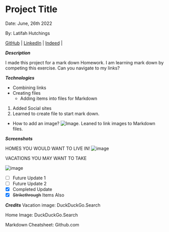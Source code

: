 # Project Title
Date: June, 26th 2022

By: Latifah Hutchings

[GitHub](https://github.com/) | 
[LinkedIn](https://www.linkedin.com/) | 
[Indeed](https://www.indeed.com/) | 

***Description*** 

I made this project for a mark down Homework. I am learning mark down by competing this exercise. Can you navigate to my links? 

***Technologies***

* Combining links
* Creating files
  * Adding items into files for Markdown

1. Added Social sites 
2. Learned to create file to start mark down. 
  * How to add an image? ![Image](http://www.imageURL.com). Leaned to link images to Markdown files. 

  ***Screenshots***

HOMES YOU WOULD WANT TO LIVE IN!
  ![image](https://external-content.duckduckgo.com/iu/?u=https%3A%2F%2Ftse4.mm.bing.net%2Fth%3Fid%3DOIP._yC174sEBWELImhmt0sS8gHaE2%26pid%3DApi&f=10)

  VACATIONS YOU MAY WANT TO TAKE

![image](https://external-content.duckduckgo.com/iu/?u=https%3A%2F%2Ftse1.mm.bing.net%2Fth%3Fid%3DOIP.65umBATthHxdj3ODAv6QDQHaE7%26pid%3DApi&f=1)


- [ ] Future Update 1
- [ ] Future Update 2
- [x] Completed Update
- [x] ~~Strikethrough~~ Items Also

***Credits***
Vacation image: DuckDuckGo.Search

Home Image: DuckDuckGo.Search

Markdown Cheatsheet: Github.com